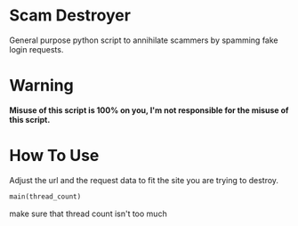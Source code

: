 # Scam Destroyer 
General purpose python script to annihilate scammers by spamming fake login requests.

# Warning
**Misuse of this script is 100% on you, I'm not responsible for the misuse of this script.**

# How To Use
Adjust the url and the request data to fit the site you are trying to destroy.
``` python
main(thread_count)
```
make sure that thread count isn't too much
